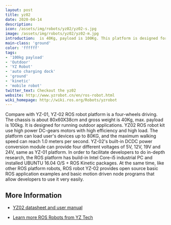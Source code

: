 ```yaml
---
layout: post
title: yz02
date: 2020-04-14
description:
icon: /assets/img/robots/yz02/yz02-s.jpg
image: /assets/img/robots/yz02/yz02-m.jpg
introduction:  is 40Kg, payload is 100Kg. This platform is designed for outdoor application
main-class: 'ground'
color: 'ffffff'
tags:
- '100kg payload'
- 'Outdoor'
- 'YZ Robot'
- 'auto charging dock'
- 'ground'
- 'kinetic'
- 'mobile robot'
twitter_text: Checkout the yz02
website: http://www.yzrobot.cn/en/ros-robot.html
wiki_homepage: http://wiki.ros.org/Robots/yzrobot
---
```


  Compare with YZ-01, YZ-02 ROS robot platform is a four-wheels driving. The chassis is about 80x60X38cm and gross weight is 40Kg, max. payload is 100kg. It is designed for running outdoor applications.
  YZ02 ROS robot kit use high power DC-gears motors with high efficiency and high load. The platform can load user's devices up to 80KG, and the maximum walking speed can reach 1.0 meters per second. YZ-02's built-in DCDC power conversion module can provide four different voltages of 5V, 12V, 19V and 24V, same as YZ-01 platform.
  In order to facilitate developers to do in-depth research, the ROS platform has build-in Intel Core-i5 industrial PC and installed UBUNTU 16.04 O/S + ROS Kinetic packages. At the same time, like other ROS platform robots, ROS robot YZ-02 provides open source basic ROS application examples and basic motion driven node programs that allow developers to use it very easily. 

## More Information

 * [ YZ02 datasheet and user manual](http://www.yzrobot.cn/uploads/ROSYZ02-MAN-EN-30.pdf )

 * [ Learn more ROS Robots from YZ Tech](http://www.yzrobot.cn/en/ )
